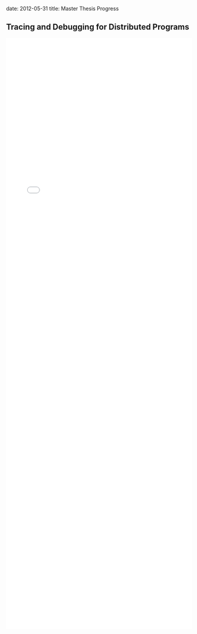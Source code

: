 date: 2012-05-31
title: Master Thesis Progress

## Tracing and Debugging for Distributed Programs

<iframe src="/public/pages/masters/index.html"
       width="100%"
       height="1600px"
       style="border: none; overflow: hidden" />
